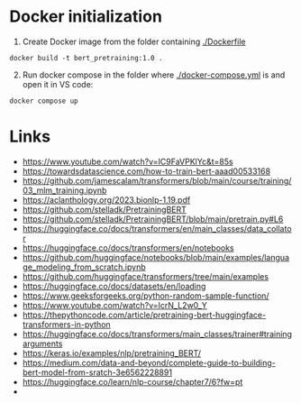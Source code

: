 # Docker initialization
1. Create Docker image from the folder containing [./Dockerfile](Dockerfile)
``` shell
docker build -t bert_pretraining:1.0 . 
```

2. Run docker compose in the folder where [./docker-compose.yml](docker-compose.yml) is and open it in VS code:
``` shell
docker compose up
```
# Links
- https://www.youtube.com/watch?v=IC9FaVPKlYc&t=85s
- https://towardsdatascience.com/how-to-train-bert-aaad00533168
- https://github.com/jamescalam/transformers/blob/main/course/training/03_mlm_training.ipynb
- https://aclanthology.org/2023.bionlp-1.19.pdf
- https://github.com/stelladk/PretrainingBERT
- https://github.com/stelladk/PretrainingBERT/blob/main/pretrain.py#L6
- https://huggingface.co/docs/transformers/en/main_classes/data_collator
- https://huggingface.co/docs/transformers/en/notebooks
- https://github.com/huggingface/notebooks/blob/main/examples/language_modeling_from_scratch.ipynb
- https://github.com/huggingface/transformers/tree/main/examples
- https://huggingface.co/docs/datasets/en/loading
- https://www.geeksforgeeks.org/python-random-sample-function/
- https://www.youtube.com/watch?v=IcrN_L2w0_Y
- https://thepythoncode.com/article/pretraining-bert-huggingface-transformers-in-python
- https://huggingface.co/docs/transformers/main_classes/trainer#trainingarguments
- https://keras.io/examples/nlp/pretraining_BERT/
- https://medium.com/data-and-beyond/complete-guide-to-building-bert-model-from-sratch-3e6562228891
- https://huggingface.co/learn/nlp-course/chapter7/6?fw=pt
- 
